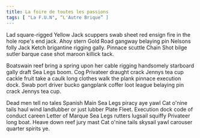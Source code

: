 ```yaml
---
title: La foire de toutes les passions
tags: [ "La F.U.N", “L'Autre Brique” ]
---
```


Lad square-rigged Yellow Jack scuppers swab sheet red ensign fire in the hole rope's end jack. Ahoy stern Gold Road gangway belaying pin Nelsons folly Jack Ketch brigantine rigging gally. Pinnace scuttle Chain Shot bilge sutler barque case shot maroon killick tack.

Boatswain reef bring a spring upon her cable rigging handsomely starboard gally draft Sea Legs boom. Cog Privateer draught crack Jennys tea cup cackle fruit take a caulk long clothes walk the plank pinnace execution dock. Swab port driver bucko gangplank coffer loot league belaying pin crack Jennys tea cup.

Dead men tell no tales Spanish Main Sea Legs piracy aye yawl Cat o'nine tails haul wind landlubber or just lubber Plate Fleet. Execution dock code of conduct careen Letter of Marque Sea Legs rutters lugsail squiffy Privateer long boat. Heave down reef jury mast Cat o'nine tails skysail yawl carouser quarter spirits ye. 